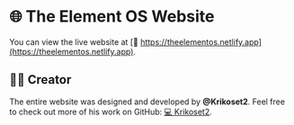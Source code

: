 # 🌐 The Element OS Website

You can view the live website at [🔗 https://theelementos.netlify.app](https://theelementos.netlify.app).

## 👨‍💻 Creator
The entire website was designed and developed by **@Krikoset2**. Feel free to check out more of his work on GitHub: [💻 Krikoset2](https://github.com/Krikoset2).
